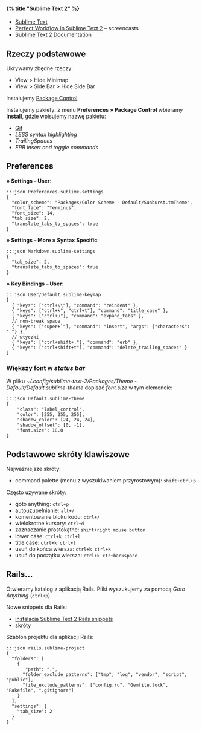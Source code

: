 #### {% title "Sublime Text 2" %}

* [Sublime Text](http://www.sublimetext.com/)
* [Perfect Workflow in Sublime Text 2](https://tutsplus.com/course/improve-workflow-in-sublime-text-2/) – screencasts
* [Sublime Text 2 Documentation](http://www.sublimetext.com/docs/2/)


## Rzeczy podstawowe

Ukrywamy zbędne rzeczy:

* View > Hide Minimap
* View > Side Bar > Hide Side Bar

Instalujemy [Package Control](http://wbond.net/sublime\_packages/package\_control).

Instalujemy pakiety: z menu **Preferences » Package Control**
wbieramy **Install**, gdzie wpisujemy nazwę pakietu:

* [Git](https://github.com/kemayo/sublime-text-2-git/wiki)
* *LESS syntax highlighting*
* *TrailingSpaces*
* *ERB insert and toggle commands*


## Preferences

**» Settings – User**:

    :::json Preferences.sublime-settings
    {
      "color_scheme": "Packages/Color Scheme - Default/Sunburst.tmTheme",
      "font_face": "Terminus",
      "font_size": 14,
      "tab_size": 2,
      "translate_tabs_to_spaces": true
    }

**» Settings – More » Syntax Specific**:

    :::json Markdown.sublime-settings
    {
      "tab_size": 2,
      "translate_tabs_to_spaces": true
    }

**» Key Bindings – User**:

    :::json User/Default.sublime-keymap
    [
      { "keys": ["ctrl+\\"], "command": "reindent" },
      { "keys": ["ctrl+k", "ctrl+t"], "command": "title_case" },
      { "keys": ["ctrl+u"], "command": "expand_tabs" },
      // non-break space
      { "keys": ["super+`"], "command": "insert", "args": {"characters": " "} },
      // wtyczki
      { "keys": ["ctrl+shift+."], "command": "erb" },
      { "keys": ["ctrl+shift+t"], "command": "delete_trailing_spaces" }
    ]

### Większy font w *status bar*

W pliku *~/.config/sublime-text-2/Packages/Theme - Default/Default.sublime-theme*
dopisać *font.size* w tym elemencie:

    :::json Default.sublime-theme
    {
        "class": "label_control",
        "color": [255, 255, 255],
        "shadow_color": [24, 24, 24],
        "shadow_offset": [0, -1],
        "font.size": 18.0
    }


## Podstawowe skróty klawiszowe

Najważniejsze skróty:

* command palette (menu z wyszukiwaniem przyrostowym): `shift+ctrl+p`

Często używane skróty:

* goto anything:  `ctrl+p`
* autouzupełnianie: `alt+/`
* komentowanie bloku kodu: `ctrl+/`
* wielokrotne kursory: `ctrl+d`
* zaznaczanie prostokątne: `shift+right mouse button`
* lower case: `ctrl+k ctrl+l`
* title case: `ctrl+k ctrl+t`
* usuń do końca wiersza: `ctrl+k ctrl+k`
* usuń do początku wiersza: `ctrl+k ctr+backspace`


## Rails…

Otwieramy katalog z aplikacją Rails. Pliki wyszukujemy
za pomocą *Goto Anything* (`ctrl+p`).

Nowe snippets dla Rails:

* [instalacja Sublime Text 2 Rails snippets](https://github.com/tadast/sublime-rails-snippets)
* [skróty](http://tadast.github.com/sublime-rails-snippets/)

Szablon projektu dla aplikacji Rails:

    :::json rails.sublime-project
    {
      "folders": [
        {
           "path": ".",
          "folder_exclude_patterns": ["tmp", "log", "vendor", "script", "public"],
          "file_exclude_patterns": ["config.ru", "Gemfile.lock", "Rakefile", ".gitignore"]
        }
      ],
      "settings": {
        "tab_size": 2
      }
    }